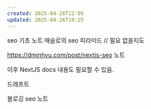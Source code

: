 ```yaml
---
created: 2025-04-26T12:09
updated: 2025-04-26T19:25
---
```

seo 기초 노트
매슬로의 seo 피라미드 // 필요 없을지도

https://dminhvu.com/post/nextjs-seo 노트

이후 NextJS docs 내용도 필요할 수 있음.


드래프트

블로깅 seo 노트

